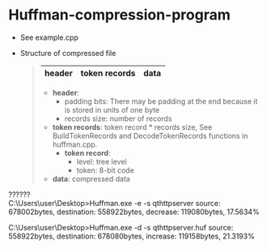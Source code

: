 # Huffman-compression-program
+ See example.cpp

+ Structure of compressed file

  > |header| token records | data |
  > |---------|-----------|-----------|
  >
  > + **header**: 
  >   + padding bits: There may be padding at the end because it is stored in units of one byte
  >   + records size: number of records
  > + **token records**: token record * records size, See BuildTokenRecords and DecodeTokenRecords functions in huffman.cpp.
  >   + **token record**: 
  >     + level: tree level
  >     + token: 8-bit code
  > + **data**: compressed data

??????   
C:\Users\user\Desktop>Huffman.exe -e -s qthttpserver
source: 678002bytes, destination: 558922bytes, decrease: 119080bytes, 17.5634%

C:\Users\user\Desktop>Huffman.exe -d -s qthttpserver.huf
source: 558922bytes, destination: 678080bytes, increase: 119158bytes, 21.3193%

